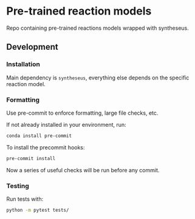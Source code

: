 # Pre-trained reaction models

Repo containing pre-trained reactions models wrapped with syntheseus.

## Development

### Installation

Main dependency is `syntheseus`, everything else depends on the specific reaction model.

### Formatting

Use pre-commit to enforce formatting, large file checks, etc.

If not already installed in your environment, run:

```bash
conda install pre-commit
```

To install the precommit hooks:

```bash
pre-commit install
```

Now a series of useful checks will be run before any commit.

### Testing

Run tests with:

```bash
python -m pytest tests/
```
